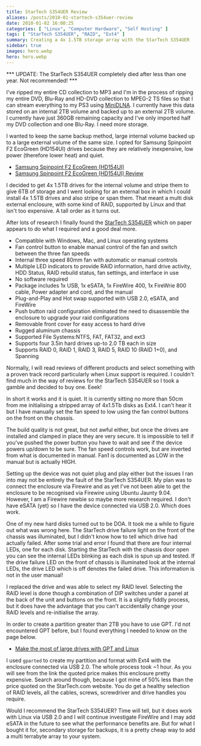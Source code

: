 ```yaml
---
title: StarTech S354UER Review
aliases: /posts/2010-01-startech-s354uer-review
date: 2010-01-02 16:00:25
categories: [ "Linux", "Computer Hardware", "Self Hosting" ]
tags: [ "StarTech S354UER", "RAID", "Ext4" ]
summary: Creating a 4x 1.5TB storage array with the StarTech S354UER
sidebar: true
images: hero.webp
hero: hero.webp
---
```


*** UPDATE: The StarTech S354UER completely died after less than one year. Not recommended! ***

I've ripped my entire CD collection to MP3 and I'm in the process of ripping
my entire DVD, Blu-Ray and HD-DVD collection to MPEG-2 TS files so that I can
stream everything to my PS3 using [MiniDLNA](http://sourceforge.net/projects/minidlna/).
I currently have this data stored on an internal 2TB volume and backed up to
an external 2TB volume. I currently have just 360GB remaining capacity and
I've only imported half my DVD collection and one Blu-Ray. I need more storage.

I wanted to keep the same backup method, large internal volume backed up to a
large external volume of the same size. I opted for Samsung Spinpoint F2
EcoGreen (HD154UI) drives because they are relatively inexpensive, low power
(therefore lower heat) and quiet.

  * [Samsung Spinpoint F2 EcoGreen (HD154UI)](http://www.samsung.com/global/business/hdd/productmodel.do?type=61&subtype=78&model_cd=441)
  * [Samsung Spinpoint F2 EcoGreen (HD154UI) Review](http://www.tomshardware.com/reviews/1.5tb-hdd-caviar,2331-3.html)

I decided to get 4x 1.5TB drives for the internal volume and stripe them to
give 6TB of storage and I went looking for an external box in which I could
install 4x 1.5TB drives and also stripe or span them. That meant a multi
disk external enclosure, with some kind of RAID, supported by Linux and that
isn't too expensive. A tall order as it turns out.

After lots of research I finally found the
[StarTech S354UER](http://www.startech.com/item/S354UFER-35in-4-Drive-eSATA-USB-FireWire-External-SATA-RAID-Enclosure.aspx)
which on paper appears to do what I required and a good deal more.

  * Compatible with Windows, Mac, and Linux operating systems
  * Fan control button to enable manual control of the fan and
    switch between the three fan speeds
  * Internal three speed 80mm fan with automatic or manual controls
  * Multiple LED indicators to provide RAID information, hard drive
    activity, HDD Status, RAID rebuild status, fan settings, and interface
    in use
  * No software required
  * Package includes 1x USB, 1x eSATA, 1x FireWire 400, 1x FireWrie 800 cable,
    Power adapter and cord, and the manual
  * Plug-and-Play and Hot swap supported with USB 2.0, eSATA, and FireWire
  * Push button raid configuration eliminated the need to disassemble the
    enclosure to upgrade your raid configurations
  * Removable front cover for easy access to hard drive
  * Rugged aluminum chassis
  * Supported File Systems:NTFS, FAT, FAT32, and ext3
  * Supports four 3.5in hard drives up-to 2.0 TB each in size
  * Supports RAID 0, RAID 1, RAID 3, RAID 5, RAID 10 (RAID 1+0), and
    Spanning

Normally, I will read reviews of different products and select something with
a proven track record particularly when Linux support is required. I couldn't
find much in the way of reviews for the StarTech S354UER so I took a gamble
and decided to buy one. Eeek!

In short it works and it is quiet. It is currently sitting no more than 50cm
from me initialising a stripped array of 4x1.5Tb disks as Ext4. I can't hear
it but I have manually set the fan speed to low using the fan control buttons
on the front on the chassis.

The build quality is not great, but not awful either, but once the drives are
installed and clamped in place they are very secure. It is impossible to tell
if you've pushed the power button you have to wait and see if the device powers
up/down to be sure. The fan speed controls work, but are inverted from what is
documented in manual. Fan1 is documented as LOW in the manual but is actually HIGH.

Setting up the device was not quiet plug and play either but the issues
I ran into may not be entirely the fault of the StarTech S354UER. My plan was
to connect the enclosure via Firewire and as yet I've not been able to get the
enclosure to be recognised via Firewire using Ubuntu Jaunty 9.04. However, I
am a Firewire newbie so maybe more research required. I don't have eSATA (yet)
so I have the device connected via USB 2.0. Which does work.

One of my new hard disks turned out to be DOA. It took me a while to figure out
what was wrong here. The StarTech drive failure light on the front of the chassis
was illuminated, but I didn't know how to tell which drive had actually failed.
After some trial and error I found that there are four internal LEDs, one for
each disk. Starting the StarTech with the chassis door open you can see the
internal LEDs blinking as each disk is spun up and tested. If the drive
failure LED on the front of chassis is illuminated look at the internal LEDs,
the drive LED which is off denotes the failed drive. This information is not
in the user manual!

I replaced the drive and was able to select my RAID level. Selecting the RAID
level is done though a combination of DIP switches under a panel at the back
of the unit and buttons on the front. It is a slightly fiddly process, but it
does have the advantage that you can't accidentally change your RAID levels and
re-initialise the array.

In order to create a partition greater than 2TB you have to use GPT. I'd not
encountered GPT before, but I found everything I needed to know on the page
below.

  * [Make the most of large drives with GPT and Linux](http://www.ibm.com/developerworks/linux/library/l-gpt/)

I used `gparted` to create my partition and format with Ext4 with the
enclosure connected via USB 2.0. The whole process took ~1 hour. As you will
see from the link the quoted price makes this enclosure pretty expensive.
Search around though, because I got mine of 50% less than the price quoted on
the StarTech.com website. You do get a healthy selection of RAID levels, all
the cables, screws, screwdriver and drive handles you require.

Would I recommend the StarTech S354UER? Time will tell, but it does work with
Linux via USB 2.0 and I will continue investigate FireWire and I may add eSATA
in the future to see what the performance benefits are. But for what I bought
it for, secondary storage for backups, it is a pretty cheap way to add a multi
terrabyte array to your system.
